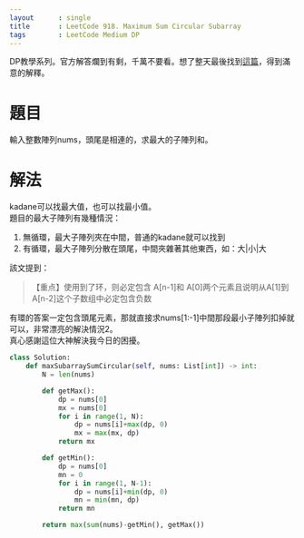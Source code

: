 ```yaml
---
layout      : single
title       : LeetCode 918. Maximum Sum Circular Subarray
tags 		: LeetCode Medium DP 
---
```

DP教學系列。官方解答爛到有剩，千萬不要看。想了整天最後找到[這篇](https://leetcode-cn.com/problems/maximum-sum-circular-subarray/solution/java-dp-kan-bu-dong-wei-shi-yao-sum-min-x7q53/)，得到滿意的解釋。

# 題目
輸入整數陣列nums，頭尾是相連的，求最大的子陣列和。

# 解法
kadane可以找最大值，也可以找最小值。  
題目的最大子陣列有幾種情況：
1. 無循環，最大子陣列夾在中間，普通的kadane就可以找到
2. 有循環，最大子陣列分散在頭尾，中間夾雜著其他東西，如：大|小|大

該文提到：
>【重点】使用到了环，则必定包含 A[n-1]和 A[0]两个元素且说明从A[1]到A[n-2]这个子数组中必定包含负数

有環的答案一定包含頭尾元素，那就直接求nums[1:-1]中間那段最小子陣列扣掉就可以，非常漂亮的解決情況2。  
真心感謝這位大神解決我今日的困擾。

```python
class Solution:
    def maxSubarraySumCircular(self, nums: List[int]) -> int:
        N = len(nums)

        def getMax():
            dp = nums[0]
            mx = nums[0]
            for i in range(1, N):
                dp = nums[i]+max(dp, 0)
                mx = max(mx, dp)
            return mx

        def getMin():
            dp = nums[0]
            mn = 0
            for i in range(1, N-1):
                dp = nums[i]+min(dp, 0)
                mn = min(mn, dp)
            return mn

        return max(sum(nums)-getMin(), getMax())
```
